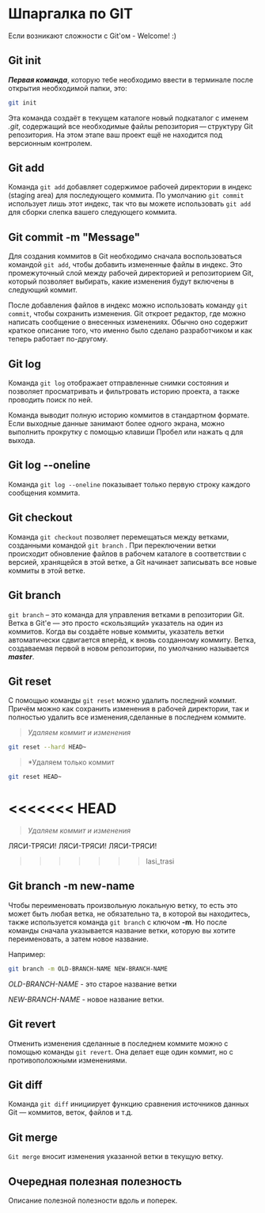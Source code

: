 # Шпаргалка по GIT

Если возникают сложности с Git'ом - Welcome! :)

## Git init 

***Первая команда***, которую тебе необходимо ввести в терминале после открытия необходимой папки, это:

```sh
git init
```
Эта команда создаёт в текущем каталоге новый подкаталог с именем _.git_, содержащий все необходимые файлы репозитория — структуру Git репозитория. На этом этапе ваш проект ещё не находится под версионным контролем. 

## Git add

Команда ```git add``` добавляет содержимое рабочей директории в индекс (staging area) для последующего коммита. По умолчанию ```git commit``` использует лишь этот индекс, так что вы можете использовать ```git add``` для сборки слепка вашего следующего коммита.

## Git commit -m "Message"

Для создания коммитов в Git необходимо сначала воспользоваться командой ```git add```, чтобы добавить измененные файлы в индекс. Это промежуточный слой между рабочей директорией и репозиторием Git, который позволяет выбирать, какие изменения будут включены в следующий коммит.

После добавления файлов в индекс можно использовать команду ```git commit```, чтобы сохранить изменения. Git откроет редактор, где можно написать сообщение о внесенных изменениях. Обычно оно содержит краткое описание того, что именно было сделано разработчиком и как теперь работает по-другому.

## Git log

Команда ```git log``` отображает отправленные снимки состояния и позволяет просматривать и фильтровать историю проекта, а также проводить поиск по ней.

Команда выводит полную историю коммитов в стандартном формате. Если выходные данные занимают более одного экрана, можно выполнить прокрутку с помощью клавиши Пробел или нажать q для выхода.

## Git log --oneline

Команда ```git log --oneline``` показывает только первую строку каждого сообщения коммита.

## Git checkout

Команда ```git checkout``` позволяет перемещаться между ветками, созданными командой ```git branch``` . При переключении ветки происходит обновление файлов в рабочем каталоге в соответствии с версией, хранящейся в этой ветке, а Git начинает записывать все новые коммиты в этой ветке.

## Git branch

```git branch``` – это команда для управления ветками в репозитории Git.
Ветка в Git'е — это просто «скользящий» указатель на один из коммитов. Когда вы создаёте новые коммиты, указатель ветки автоматически сдвигается вперёд, к вновь созданному коммиту.
Ветка, создаваемая первой в новом репозитории, по умолчанию называется ___master___.

## Git reset

С помощью команды ```git reset``` можно удалить последний коммит. Причём можно как сохранить изменения в рабочей директории, так и полностью удалить все изменения,сделанные в последнем коммите.
>*Удаляем коммит и изменения*
```sh
git reset --hard HEAD~
```
>*Удаляем только коммит

```sh
git reset HEAD~
```
<<<<<<< HEAD
=======

>*Удаляем коммит и изменения*

ЛЯСИ-ТРЯСИ!
ЛЯСИ-ТРЯСИ!
ЛЯСИ-ТРЯСИ!

>>>>>>> lasi_trasi
## Git branch -m new-name

Чтобы переименовать произвольную локальную ветку, то есть это может быть любая ветка, не обязательно та, в которой вы находитесь, также используется команда ```git branch``` с ключом **-m**. Но после команды сначала указывается название ветки, которую вы хотите переименовать, а затем новое название.

Например:
```sh
git branch -m OLD-BRANCH-NAME NEW-BRANCH-NAME
```
_OLD-BRANCH-NAME_ - это старое название ветки

_NEW-BRANCH-NAME_ - новое название ветки.

## Git revert

Отменить изменения сделанные в последнем коммите можно с помощью команды ```git revert```. Она делает еще один коммит, но с противоположными изменениями.

## Git diff

Команда ```git diff``` инициирует функцию сравнения источников данных Git — коммитов, веток, файлов и т.д.

## Git merge

```Git merge``` вносит изменения указанной ветки в текущую ветку.

## Очередная полезная полезность

Описание полезной полезности вдоль и поперек.